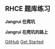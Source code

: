 <!-- ![logo](/media/media/logo16_9.png ':no-zoom') -->## RHCE 题库练习**Jangrui 在爬坑****Jangrui 在爬坑的路上**[GitHub](https://github.com/jangrui/docs.jangrui.com/)[Get Started](#linux)